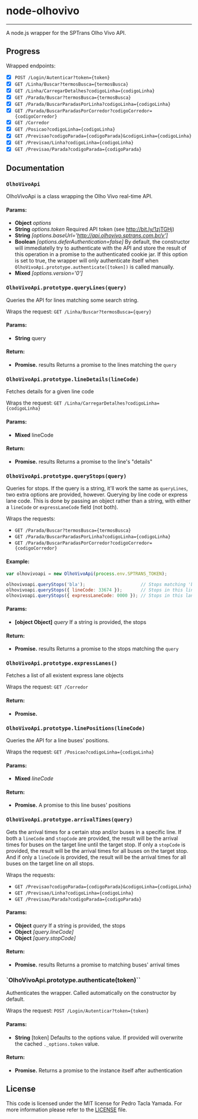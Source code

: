 node-olhovivo
=============
- - -
A node.js wrapper for the SPTrans Olho Vivo API.

## Progress
Wrapped endpoints:
- [x] `POST /Login/Autenticar?token={token}`
- [x] `GET /Linha/Buscar?termosBusca={termosBusca}`
- [x] `GET /Linha/CarregarDetalhes?codigoLinha={codigoLinha}`
- [x] `GET /Parada/Buscar?termosBusca={termosBusca}`
- [x] `GET /Parada/BuscarParadasPorLinha?codigoLinha={codigoLinha}`
- [x] `GET /Parada/BuscarParadasPorCorredor?codigoCorredor={codigoCorredor}`
- [x] `GET /Corredor`
- [x] `GET /Posicao?codigoLinha={codigoLinha}`
- [x] `GET /Previsao?codigoParada={codigoParada}&codigoLinha={codigoLinha}`
- [x] `GET /Previsao/Linha?codigoLinha={codigoLinha}`
- [x] `GET /Previsao/Parada?codigoParada={codigoParada}`

## Documentation
### `OlhoVivoApi`

OlhoVivoApi is a class wrapping the Olho Vivo real-time API.

#### Params:

* **Object** *options* 
* **String** *options.token* Required API token (see http://bit.ly/1zjTGHj)
* **String** *[options.baseUrl='http://api.olhovivo.sptrans.com.br/v']* 
* **Boolean** *[options.deferAuthentication=false]* By default, the constructor
  will immediatelly try to authenticate with the API and store the result of
  this operation in a promise to the authenticated cookie jar. If this option is
  set to true, the wrapper will only authenticate itself when
  `OlhoVivoApi.prototype.authenticate([token])` is called manually.
* **Mixed** *[options.version='0']* 

### `OlhoVivoApi.prototype.queryLines(query)`

Queries the API for lines matching some search string.

Wraps the request: `GET /Linha/Buscar?termosBusca={query}`

#### Params:

* **String** query

#### Return:

* **Promise.<Array>** results Returns a promise to the lines matching the
  `query`

### `OlhoVivoApi.prototype.lineDetails(lineCode)`
Fetches details for a given line code

Wraps the request: `GET /Linha/CarregarDetalhes?codigoLinha={codigoLinha}`

#### Params:

* **Mixed** lineCode

#### Return:
* **Promise.<Array>** results Returns a promise to the line's "details"

### `OlhoVivoApi.prototype.queryStops(query)`

Queries for stops. If the query is a string, it'll work the same as
`queryLines`, two extra options are provided, however. Querying by line code or
express lane code. This is done by passing an object rather than a string, with
either a `lineCode` or `expressLaneCode` field (not both).

Wraps the requests:
- `GET /Parada/Buscar?termosBusca={termosBusca}`
- `GET /Parada/BuscarParadasPorLinha?codigoLinha={codigoLinha}`
- `GET /Parada/BuscarParadasPorCorredor?codigoCorredor={codigoCorredor}`

#### Example:
```javascript
var olhovivoapi = new OlhoVivoApi(process.env.SPTRANS_TOKEN);

olhovivoapi.queryStops('bla');                     // Stops matching 'bla'
olhovivoapi.queryStops({ lineCode: 33674 });       // Stops in this line
olhovivoapi.queryStops({ expressLaneCode: 0000 }); // Stops in this lane
```

#### Params:

* **[object Object]** *query* If a string is provided, the stops

#### Return:

* **Promise.<Array>** results Returns a promise to the stops matching the `query`

### `OlhoVivoApi.prototype.expressLanes()`

Fetches a list of all existent express lane objects

Wraps the request: `GET /Corredor`

#### Return:

* **Promise.<Array>** 

### `OlhoVivoApi.prototype.linePositions(lineCode)`

Queries the API for a line buses' positions.

Wraps the request: `GET /Posicao?codigoLinha={codigoLinha}`

#### Params:

* **Mixed** *lineCode* 

#### Return:

* **Promise.<Array>** A promise to this line buses' positions

### `OlhoVivoApi.prototype.arrivalTimes(query)`

Gets the arrival times for a certain stop and/or buses in a specific line. If
both a `lineCode` and `stopCode` are provided, the result will be the arrival
times for buses on the target line until the target stop. If only a `stopCode`
is provided, the result will be the arrival times for all buses on the target
stop. And if only a `lineCode` is provided, the result will be the arrival times
for all buses on the target line on all stops.

Wraps the requests:
- `GET /Previsao?codigoParada={codigoParada}&codigoLinha={codigoLinha}`
- `GET /Previsao/Linha?codigoLinha={codigoLinha}`
- `GET /Previsao/Parada?codigoParada={codigoParada}`

#### Params:

* **Object** *query* If a string is provided, the stops
* **Object** *[query.lineCode]* 
* **Object** *[query.stopCode]* 

#### Return:

* **Promise.<Array>** results Returns a promise to matching buses' arrival times

### `OlhoVivoApi.prototype.authenticate(token)``

Authenticates the wrapper. Called automatically on the constructor by
default.

Wraps the request: `POST /Login/Autenticar?token={token}`

#### Params:

* **String** [token] Defaults to the options value. If provided will overwrite
  the cached `._options.token` value.

#### Return:
* **Promise.<OlhoVivoApi>** Returns a promise to the instance itself after
  authentication

## License
This code is licensed under the MIT license for Pedro Tacla Yamada. For more
information please refer to the [LICENSE](/LICENSE) file.
